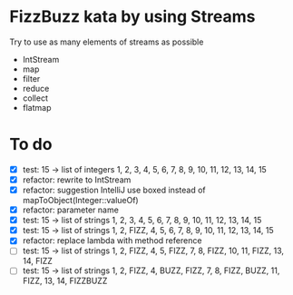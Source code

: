 # FizzBuzz kata by using Streams

Try to use as many elements of streams as possible
- IntStream
- map
- filter
- reduce
- collect
- flatmap

# To do
- [x] test: 15 -> list of integers 1, 2, 3, 4, 5, 6, 7, 8, 9, 10, 11, 12, 13, 14, 15
- [x] refactor: rewrite to IntStream
- [x] refactor: suggestion IntelliJ use boxed instead of mapToObject(Integer::valueOf)
- [x] refactor: parameter name
- [x] test: 15 -> list of strings 1, 2, 3, 4, 5, 6, 7, 8, 9, 10, 11, 12, 13, 14, 15
- [x] test: 15 -> list of strings 1, 2, FIZZ, 4, 5, 6, 7, 8, 9, 10, 11, 12, 13, 14, 15
- [x] refactor: replace lambda with method reference
- [ ] test: 15 -> list of strings 1, 2, FIZZ, 4, 5, FIZZ, 7, 8, FIZZ, 10, 11, FIZZ, 13, 14, FIZZ
- [ ] test: 15 -> list of strings 1, 2, FIZZ, 4, BUZZ, FIZZ, 7, 8, FIZZ, BUZZ, 11, FIZZ, 13, 14, FIZZBUZZ